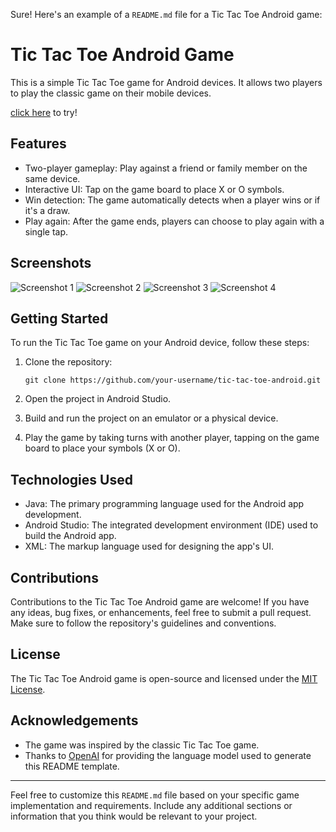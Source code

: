 Sure! Here's an example of a `README.md` file for a Tic Tac Toe Android game:

# Tic Tac Toe Android Game

This is a simple Tic Tac Toe game for Android devices. It allows two players to play the classic
game on their mobile devices.

[click here]() to try!

## Features

- Two-player gameplay: Play against a friend or family member on the same device.
- Interactive UI: Tap on the game board to place X or O symbols.
- Win detection: The game automatically detects when a player wins or if it's a draw.
- Play again: After the game ends, players can choose to play again with a single tap.

## Screenshots

![Screenshot 1](screenshots/screenshot1.png)
![Screenshot 2](screenshots/screenshot2.png)
![Screenshot 3](screenshots/screenshot3.png)
![Screenshot 4](screenshots/screenshot4.png)

## Getting Started

To run the Tic Tac Toe game on your Android device, follow these steps:

1. Clone the repository:
   ```
   git clone https://github.com/your-username/tic-tac-toe-android.git
   ```

2. Open the project in Android Studio.

3. Build and run the project on an emulator or a physical device.

4. Play the game by taking turns with another player, tapping on the game board to place your
   symbols (X or O).

## Technologies Used

- Java: The primary programming language used for the Android app development.
- Android Studio: The integrated development environment (IDE) used to build the Android app.
- XML: The markup language used for designing the app's UI.

## Contributions

Contributions to the Tic Tac Toe Android game are welcome! If you have any ideas, bug fixes, or
enhancements, feel free to submit a pull request. Make sure to follow the repository's guidelines
and conventions.

## License

The Tic Tac Toe Android game is open-source and licensed under the [MIT License](LICENSE).

## Acknowledgements

- The game was inspired by the classic Tic Tac Toe game.
- Thanks to [OpenAI](https://openai.com) for providing the language model used to generate this
  README template.

---

Feel free to customize this `README.md` file based on your specific game implementation and
requirements. Include any additional sections or information that you think would be relevant to
your project.